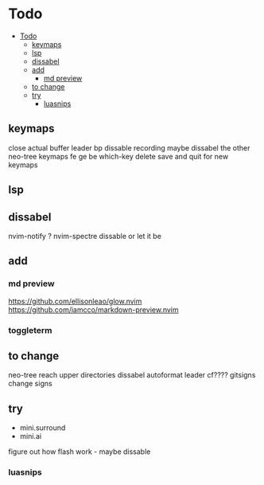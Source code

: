 # Todo

<!--toc:start-->

- [Todo](#todo)
  - [keymaps](#keymaps)
  - [lsp](#lsp)
  - [dissabel](#dissabel)
  - [add](#add)
    - [md preview](#md-preview)
  - [to change](#to-change)
  - [try](#try)
    - [luasnips](#luasnips)

<!--toc:end-->

## keymaps

close actual buffer leader bp
dissable recording
maybe dissabel the other neo-tree keymaps fe ge be
which-key delete save and quit for new keymaps

## lsp

## dissabel

nvim-notify ?
nvim-spectre dissable or let it be

## add

### md preview

https://github.com/ellisonleao/glow.nvim
https://github.com/iamcco/markdown-preview.nvim

### toggleterm

## to change

neo-tree reach upper directories
dissabel autoformat leader cf????
gitsigns change signs

## try

- mini.surround
- mini.ai

figure out how flash work - maybe dissable

### luasnips
